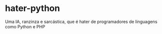 # hater-python
Uma IA, ranzinza e sarcástica, que é hater de programadores de linguagens como Python e PHP
